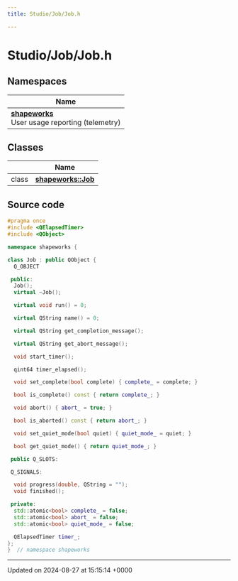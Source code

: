 ```yaml
---
title: Studio/Job/Job.h

---
```


# Studio/Job/Job.h



## Namespaces

| Name           |
| -------------- |
| **[shapeworks](../Namespaces/namespaceshapeworks.md)** <br>User usage reporting (telemetry)  |

## Classes

|                | Name           |
| -------------- | -------------- |
| class | **[shapeworks::Job](../Classes/classshapeworks_1_1Job.md)**  |




## Source code

```cpp
#pragma once
#include <QElapsedTimer>
#include <QObject>

namespace shapeworks {

class Job : public QObject {
  Q_OBJECT

 public:
  Job();
  virtual ~Job();

  virtual void run() = 0;

  virtual QString name() = 0;

  virtual QString get_completion_message();

  virtual QString get_abort_message();

  void start_timer();

  qint64 timer_elapsed();

  void set_complete(bool complete) { complete_ = complete; }

  bool is_complete() const { return complete_; }

  void abort() { abort_ = true; }

  bool is_aborted() const { return abort_; }

  void set_quiet_mode(bool quiet) { quiet_mode_ = quiet; }

  bool get_quiet_mode() { return quiet_mode_; }

 public Q_SLOTS:

 Q_SIGNALS:

  void progress(double, QString = "");
  void finished();

 private:
  std::atomic<bool> complete_ = false;
  std::atomic<bool> abort_ = false;
  std::atomic<bool> quiet_mode_ = false;

  QElapsedTimer timer_;
};
}  // namespace shapeworks
```


-------------------------------

Updated on 2024-08-27 at 15:15:14 +0000
